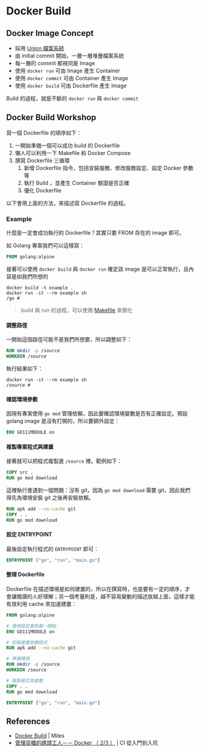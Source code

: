 # Docker Build

## Docker Image Concept

* 採用 [Union 檔案系統](https://philipzheng.gitbooks.io/docker_practice/content/underly/ufs.html)
* 由 initial commit 開始，一層一層堆疊檔案系統
* 每一層的 commit 都視同是 Image
* 使用 `docker run` 可由 Image 產生 Container
* 使用 `docker commit` 可由 Container 產生 Image
* 使用 `docker build` 可由 Dockerfile 產生 Image

Build 的過程，就是不斷的 `docker run` 與 `docker commit`

## Docker Build Workshop

寫一個 Dockerfile 的順序如下：

1.  一開始準備一個可以成功 build 的 Dockerfile
2.  懶人可以利用一下 Makefile 和 Docker Compose
3.  撰寫 Dockerfile 三循環
    1.  新增 Dockerfile 指令，包括安裝服務、修改服務設定、設定 Docker 參數等
    2.  執行 Build ，並產生 Container 驗證是否正確
    3.  優化 Dockerfile

以下會用上面的方法，來描述寫 Dockerfile 的過程。

### Example

什麼是一定會成功執行的 Dockerfile？其實只要 FROM 存在的 image 即可。

如 Golang 專案我們可以這樣寫：

```dockerfile
FROM golang:alpine
```

接著可以使用 `docker build` 與 `docker run` 確定該 image 是可以正常執行，且內容是如我們所想的

```
docker build -t example .
docker run -it --rm example sh
/go #
```

> build 與 run 的過程，可以使用 [Makefile](https://gist.github.com/MilesChou/c278f180b2c14af44bc752cdb437ab24) 來簡化

#### 調整路徑

一開始這個路徑可能不是我們所想要，所以調整如下：

```dockerfile
RUN mkdir -p /source
WORKDIR /source
```

執行結果如下：

```
docker run -it --rm example sh
/source #
```

#### 確認環境參數

因現有專案使用 `go mod` 管理依賴，因此要確認環境變數是否有正確設定。預設 golang image 是沒有打開的，所以要額外設定：

```dockerfile
ENV GO111MODULE on
```

#### 複製專案程式與建置

接著就可以把程式複製進 `/source` 裡。範例如下：

```dockerfile
COPY src .
RUN go mod download
```

這裡執行會遇到一個問題：沒有 git，因為 `go mod download` 需要 git，因此我們得先為環境安裝 git 之後再安裝依賴。

```dockerfile
RUN apk add --no-cache git
COPY . .
RUN go mod download
```

#### 設定 ENTRYPOINT

最後設定執行程式的 `ENTRYPOINT` 即可：

```dockerfile
ENTRYPOINT ["go", "run", "main.go"]
```

#### 整理 Dockerfile

Dockerfile 在描述環境是如何建置的，所以在撰寫時，也是要有一定的順序，才會讓閱讀的人好理解；另一個考量則是，越不容易變動的描述放越上面，這樣才能有效利用 cache 來加速建置：

```dockerfile
FROM golang:alpine

# 環境設定會放最一開始
ENV GO111MODULE on

# 安裝建置依賴程式
RUN apk add --no-cache git

# 準備環境
RUN mkdir -p /source
WORKDIR /source

# 複製程式與建置
COPY . .
RUN go mod download

ENTRYPOINT ["go", "run", "main.go"]
```

## References

* [Docker Build](https://docs.google.com/presentation/d/1OrcP6FKFpLwmzPhmFH8-O9SHJEyu-_K69tPw2gqqsHs) | Miles
* [管理貨櫃的碼頭工人－－ Docker （ 2/3 ）](https://ithelp.ithome.com.tw/articles/10186279) |  CI 從入門到入坑
